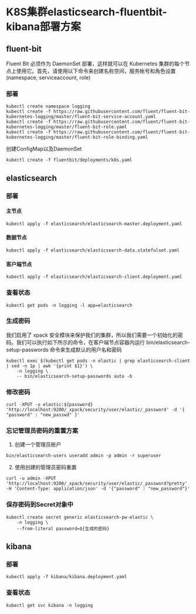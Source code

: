 # K8S集群elasticsearch-fluentbit-kibana部署方案

## fluent-bit

Fluent Bit 必须作为 DaemonSet 部署，这样就可以在 Kubernetes 集群的每个节点上使用它。首先，请使用以下命令来创建名称空间，服务帐号和角色设置(namespace, serviceaccount, role)

### 部署
```
kubectl create namespace logging
kubectl create -f https://raw.githubusercontent.com/fluent/fluent-bit-kubernetes-logging/master/fluent-bit-service-account.yaml
kubectl create -f https://raw.githubusercontent.com/fluent/fluent-bit-kubernetes-logging/master/fluent-bit-role.yaml
kubectl create -f https://raw.githubusercontent.com/fluent/fluent-bit-kubernetes-logging/master/fluent-bit-role-binding.yaml
```

创建ConfigMap以及DaemonSet
```
kubectl create -f fluentbit/deployments/k8s.yaml
```

## elasticsearch
### 部署
#### 主节点
```
kubectl apply -f elasticsearch/elasticsearch-master.deployment.yaml
```

#### 数据节点
```
kubectl apply -f elasticsearch/elasticsearch-data.statefulset.yaml
```

#### 客户端节点
```
kubectl apply -f elasticsearch/elasticsearch-client.deployment.yaml
```

### 查看状态
```
kubectl get pods -n logging -l app=elasticsearch
```

### 生成密码
我们启用了 xpack 安全模块来保护我们的集群，所以我们需要一个初始化的密码。我们可以执行如下所示的命令，在客户端节点容器内运行 bin/elasticsearch-setup-passwords 命令来生成默认的用户名和密码
```
kubectl exec $(kubectl get pods -n elastic | grep elasticsearch-client | sed -n 1p | awk '{print $1}') \
    -n logging \
    -- bin/elasticsearch-setup-passwords auto -b
```

### 修改密码
```
curl -XPUT -u elastic:${password} 'http://localhost:9200/_xpack/security/user/elastic/_password' -d '{ "password" : "new_passwd" }'
```

### 忘记管理员密码的重置方案
1. 创建一个管理员账户
```
bin/elasticsearch-users useradd admin -p admin -r superuser
```
2. 使用创建的管理员密码重置
```
curl -u admin -XPUT 'http://localhost:9200/_xpack/security/user/elastic/_password?pretty' -H 'Content-Type: application/json' -d '{"password" : "new_password"}' 
```

### 保存密码到Secret对象中
```
kubectl create secret generic elasticsearch-pw-elastic \
    -n logging \
    --from-literal password=${生成的密码}
```

## kibana
### 部署
```
kubectl apply -f kibana/kibana.deployment.yaml
```
### 查看状态
```
kubectl get svc kibana -n logging
```
